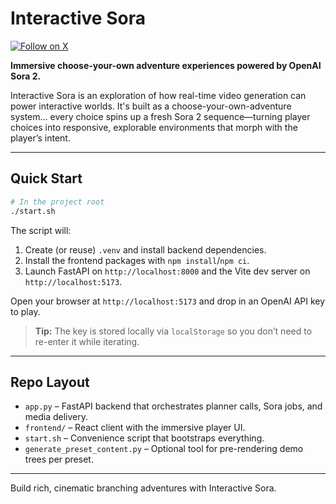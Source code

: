 # Interactive Sora

[![Follow on X](https://img.shields.io/twitter/follow/mattshumer_?style=social)](https://x.com/mattshumer_)

**Immersive choose-your-own adventure experiences powered by OpenAI Sora 2.**

Interactive Sora is an exploration of how real-time video generation can power interactive worlds. It's built as a choose-your-own-adventure system... every choice spins up a fresh Sora 2 sequence—turning player choices into responsive, explorable environments that morph with the player’s intent.

---

## Quick Start

```bash
# In the project root
./start.sh
```

The script will:

1. Create (or reuse) `.venv` and install backend dependencies.
2. Install the frontend packages with `npm install`/`npm ci`.
3. Launch FastAPI on `http://localhost:8000` and the Vite dev server on `http://localhost:5173`.

Open your browser at `http://localhost:5173` and drop in an OpenAI API key to play.

> **Tip:** The key is stored locally via `localStorage` so you don’t need to re-enter it while iterating.

---

## Repo Layout

- `app.py` – FastAPI backend that orchestrates planner calls, Sora jobs, and media delivery.
- `frontend/` – React client with the immersive player UI.
- `start.sh` – Convenience script that bootstraps everything.
- `generate_preset_content.py` – Optional tool for pre-rendering demo trees per preset.

---

Build rich, cinematic branching adventures with Interactive Sora.
